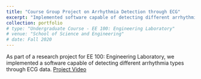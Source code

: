 ```yaml
---
title: "Course Group Project on Arrhythmia Detection through ECG"
excerpt: "Implemented software capable of detecting different arrhythmia types through ECG data."
collection: portfolio
# type: "Undergraduate Course - EE 100: Engineering Laboratory"
# venue: "School of Science and Engineering"
# date: Fall 2020
---
```


As part of a research project for EE 100: Engineering Laboratory, we implemented a software capable of detecting different arrhythmia types through ECG data. [Project Video](https://www.youtube.com/watch?v=1_y10x_kIUc)
